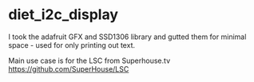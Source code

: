 # diet_i2c_display
I took the adafruit GFX and SSD1306 library and gutted them for minimal space - used for only printing out text.

Main use case is for the LSC from Superhouse.tv https://github.com/SuperHouse/LSC
